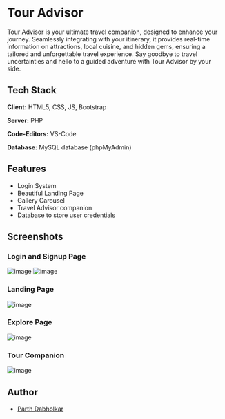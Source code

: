 # Tour Advisor

Tour Advisor is your ultimate travel companion, designed to enhance your journey. Seamlessly integrating with your itinerary, it provides real-time information on attractions, local cuisine, and hidden gems, ensuring a tailored and unforgettable travel experience. Say goodbye to travel uncertainties and hello to a guided adventure with Tour Advisor by your side.


## Tech Stack

**Client:** HTML5, CSS, JS, Bootstrap

**Server:** PHP

**Code-Editors:** VS-Code

**Database:** MySQL database (phpMyAdmin)

## Features

- Login System
- Beautiful Landing Page
- Gallery Carousel
- Travel Advisor companion
- Database to store user credentials

## Screenshots

### Login and Signup Page
![image](https://github.com/Parth-Dabholkar/Tour-Advisor/assets/115109173/ac07ef60-514c-4c0b-8c0c-237d4786a361)
![image](https://github.com/Parth-Dabholkar/Tour-Advisor/assets/115109173/1e3293b1-bf1c-4e24-a408-eaee78213764)

### Landing Page
![image](https://github.com/Parth-Dabholkar/Tour-Advisor/assets/115109173/5a5f4c3e-06b1-4afa-899d-d1e13ef76bb2)

### Explore Page
![image](https://github.com/Parth-Dabholkar/Tour-Advisor/assets/115109173/0a82e3a9-2678-47b8-88b6-df2126e15445)

### Tour Companion
![image](https://github.com/Parth-Dabholkar/Tour-Advisor/assets/115109173/b459bb28-1b27-468c-bb23-5e228e5bb1e7)

## Author
- [Parth Dabholkar](https://github.com/Parth-Dabholkar)





